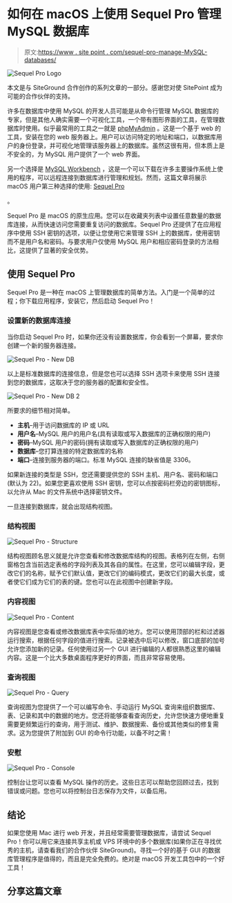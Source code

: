 # 如何在 macOS 上使用 Sequel Pro 管理 MySQL 数据库

> 原文:[https://www . site point . com/sequel-pro-manage-MySQL-databases/](https://www.sitepoint.com/sequel-pro-manage-mysql-databases/)

![Sequel Pro Logo](../Images/004809bc0b03296251bdd82b496a17d8.png)

本文是与 SiteGround 合作创作的系列文章的一部分。感谢您对使 SitePoint 成为可能的合作伙伴的支持。

许多在数据库中使用 MySQL 的开发人员可能是从命令行管理 MySQL 数据库的专家，但是其他人确实需要一个可视化工具，一个带有图形界面的工具，在管理数据库时使用。似乎最常用的工具之一就是 [phpMyAdmin](https://www.phpmyadmin.net/) 。这是一个基于 web 的工具，安装在您的 web 服务器上。用户可以访问特定的地址和端口，以数据库用户的身份登录，并可视化地管理该服务器上的数据库。虽然这很有用，但本质上是不安全的，为 MySQL 用户提供了一个 web 界面。

另一个选择是 [MySQL Workbench](https://www.mysql.com/products/workbench/) ，这是一个可以下载在许多主要操作系统上使用的程序，可以远程连接到数据库进行管理和规划。然而，这篇文章将展示 macOS 用户第三种选择的使用: [Sequel Pro](https://www.sequelpro.com/)

。

Sequel Pro 是 macOS 的原生应用。您可以在收藏夹列表中设置任意数量的数据库连接，从而快速访问您需要重复访问的数据库。Sequel Pro 还提供了在应用程序中使用 SSH 密钥的选项，以便让您使用它来管理 SSH 上的数据库，使用密钥而不是用户名和密码。与要求用户仅使用 MySQL 用户和相应密码登录的方法相比，这提供了显著的安全优势。

## 使用 Sequel Pro

Sequel Pro 是一种在 macOS 上管理数据库的简单方法。入门是一个简单的过程；你下载应用程序，安装它，然后启动 Sequel Pro！

### 设置新的数据库连接

当你启动 Sequel Pro 时，如果你还没有设置数据库，你会看到一个屏幕，要求你创建一个新的服务器连接。

![Sequel Pro - New DB](../Images/5e62c0a76f71fc2eaa286f6bc8a62f1a.png)

以上是标准数据库的连接信息，但是您也可以选择 SSH 选项卡来使用 SSH 连接到您的数据库，这取决于您的服务器的配置和安全性。

![Sequel Pro - New DB 2](../Images/2851176f5bfe05d8d31273f547ae2275.png)

所要求的细节相对简单。

*   **主机**–用于访问数据库的 IP 或 URL
*   **用户名**–MySQL 用户的用户名(具有读取或写入数据库的正确权限的用户)
*   **密码**–MySQL 用户的密码(拥有读取或写入数据库的正确权限的用户)
*   **数据库**–您打算连接的特定数据库的名称
*   **端口**–连接到服务器的端口。标准 MySQL 连接的缺省值是 3306。

如果新连接的类型是 SSH，您还需要提供您的 SSH 主机、用户名、密码和端口(默认为 22)。如果您更喜欢使用 SSH 密钥，您可以点按密码栏旁边的密钥图标，以允许从 Mac 的文件系统中选择密钥文件。

一旦连接到数据库，就会出现结构视图。

### 结构视图

![Sequel Pro - Structure](../Images/40c32fcb8a770a9652e0a6c9932428c9.png)

结构视图顾名思义就是允许您查看和修改数据库结构的视图。表格列在左侧，右侧窗格包含当前选定表格的字段列表及其各自的属性。在这里，您可以编辑字段，更改它们的名称，赋予它们默认值，更改它们的编码模式，更改它们的最大长度，或者使它们成为它们的表的键。您也可以在此视图中创建新字段。

### 内容视图

![Sequel Pro - Content](../Images/19daa3469a5115d3860d7139fa3a8b14.png)

内容视图是您查看或修改数据库表中实际值的地方。您可以使用顶部的栏和过滤器运行搜索，根据任何字段的值进行搜索。记录被选中后可以修改，窗口底部的加号允许您添加新的记录。任何使用过另一个 GUI 进行编辑的人都很熟悉这里的编辑内容。这是一个比大多数桌面程序更好的界面，而且非常容易使用。

### 查询视图

![Sequel Pro - Query](../Images/1436e8c244ef77cd7596b780ea1d0048.png)

查询视图为您提供了一个可以编写命令、手动运行 MySQL 查询来组织数据库、表、记录和其中的数据的地方。您还将能够查看查询历史，允许您快速方便地重复需要更频繁运行的查询，用于测试、维护、数据搜索、备份或其他类似的修复需求。这为您提供了附加到 GUI 的命令行功能，以备不时之需！

### 安慰

![Sequel Pro - Console](../Images/f8a6721583385615b1b6b1dd87e4262e.png)

控制台让您可以查看 MySQL 操作的历史。这些日志可以帮助您回顾过去，找到错误或问题。您也可以将控制台日志保存为文件，以备后用。

## 结论

如果您使用 Mac 进行 web 开发，并且经常需要管理数据库，请尝试 Sequel Pro！你可以用它来连接共享主机或 VPS 环境中的多个数据库(如果你正在寻找优秀的主机，请查看我们的合作伙伴 SiteGround)。寻找一个好的基于 GUI 的数据库管理程序是值得的，而且是完全免费的。绝对是 macOS 开发工具包中的一个好工具！

## 分享这篇文章